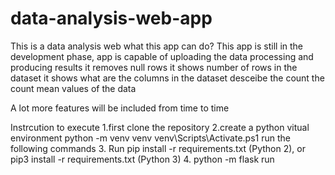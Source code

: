 # data-analysis-web-app
This is a data analysis web 
what this app can do?
  This app is still in the development phase, 
  app is capable of uploading the data processing and producing results 
  it removes null rows
  it shows number of rows in the dataset
  it shows what are the columns in the dataset
  desceibe the count the count mean values of the data
  
 A  lot more features will be included from time to time
 
 Instrcution to execute 
 1.first clone the repository 
 2.create a python vitual environment
    python -m venv venv
    venv\Scripts\Activate.ps1
   run the following commands
 3. Run pip install -r requirements.txt (Python 2), or pip3 install -r requirements.txt (Python 3)
 4. python -m flask run
